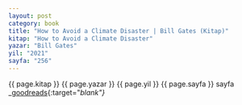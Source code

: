 ```yaml
---
layout: post
category: book
title: "How to Avoid a Climate Disaster | Bill Gates (Kitap)"
kitap: "How to Avoid a Climate Disaster"
yazar: "Bill Gates"
yil: "2021"
sayfa: "256"
---
```




{{ page.kitap }}
{{ page.yazar }}
{{ page.yil }}
{{ page.sayfa }} sayfa
_[goodreads](https://www.goodreads.com/book/show/52275335-how-to-avoid-a-climate-disaster){:target="_blank"}_
